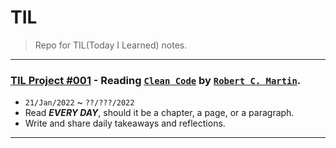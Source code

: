 # TIL
> Repo for TIL(Today I Learned) notes.
---
### [TIL Project #001](./books/clean%20code#clean-code-by-robert-cecil-martin) - Reading [`Clean Code`](https://www.goodreads.com/book/show/3735293-clean-code) by [`Robert C. Martin`](https://en.wikipedia.org/wiki/Robert_C._Martin).
- `21/Jan/2022` ~ `??/???/2022`
- Read ***EVERY DAY***, should it be a chapter, a page, or a paragraph.
- Write and share daily takeaways and reflections.
---
